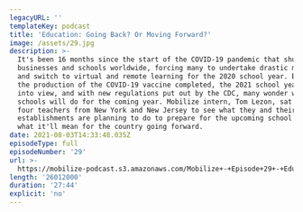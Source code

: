 ```yaml
---
legacyURL: ''
templateKey: podcast
title: 'Education: Going Back? Or Moving Forward?'
image: /assets/29.jpg
description: >-
  It's been 16 months since the start of the COVID-19 pandemic that shut down
  businesses and schools worldwide, forcing many to undertake drastic measures
  and switch to virtual and remote learning for the 2020 school year. But with
  the production of the COVID-19 vaccine completed, the 2021 school year coming
  into view, and with new regulations put out by the CDC, many wonder what
  schools will do for the coming year. Mobilize intern, Tom Lezon, sat down with
  four teachers from New York and New Jersey to see what they and their
  establishments are planning to do to prepare for the upcoming school year and
  what it'll mean for the country going forward.
date: 2021-08-03T14:33:48.035Z
episodeType: full
episodeNumber: '29'
url: >-
  https://mobilize-podcast.s3.amazonaws.com/Mobilize+-+Episode+29+-+Education%3A+Going+Back%3F+Or+Moving+Forward.mp3
length: '26012000'
duration: '27:44'
explicit: 'no'
---
```


